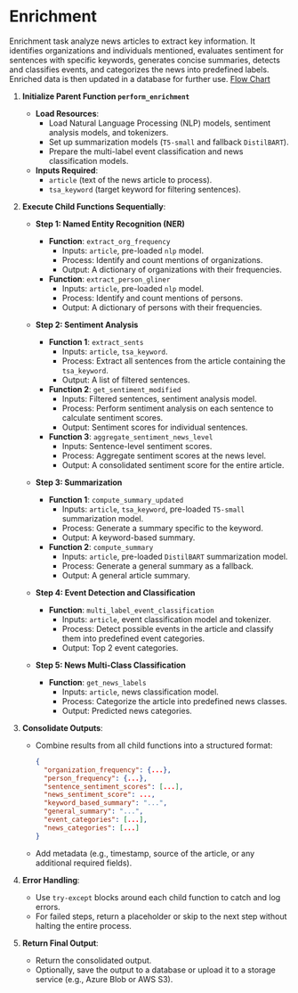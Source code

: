 # Enrichment 
Enrichment task analyze news articles to extract key information. It identifies organizations and individuals mentioned, evaluates sentiment for sentences with specific keywords, generates concise summaries, detects and classifies events, and categorizes the news into predefined labels. Enriched data is then updated in a database for further use.
[Flow Chart](https://lucid.app/lucidchart/f79bba75-30f0-4281-bde0-8fb17ce4f99c/edit?viewport_loc=-345%2C-274%2C1752%2C814%2C0_0&invitationId=inv_0c5aa225-5669-48ef-b442-5cb6786e7e87)


1. **Initialize Parent Function `perform_enrichment `**
   - **Load Resources**: 
     - Load Natural Language Processing (NLP) models, sentiment analysis models, and tokenizers.
     - Set up summarization models (`T5-small` and fallback `DistilBART`).
     - Prepare the multi-label event classification and news classification models.
   - **Inputs Required**: 
     - `article` (text of the news article to process).
     - `tsa_keyword` (target keyword for filtering sentences).

2. **Execute Child Functions Sequentially**:
   - **Step 1: Named Entity Recognition (NER)**
     - **Function**: `extract_org_frequency`
       - Inputs: `article`, pre-loaded `nlp` model.
       - Process: Identify and count mentions of organizations.
       - Output: A dictionary of organizations with their frequencies.
     - **Function**: `extract_person_gliner`
       - Inputs: `article`, pre-loaded `nlp` model.
       - Process: Identify and count mentions of persons.
       - Output: A dictionary of persons with their frequencies.

   - **Step 2: Sentiment Analysis**
     - **Function 1**: `extract_sents`
       - Inputs: `article`, `tsa_keyword`.
       - Process: Extract all sentences from the article containing the `tsa_keyword`.
       - Output: A list of filtered sentences.
     - **Function 2**: `get_sentiment_modified`
       - Inputs: Filtered sentences, sentiment analysis model.
       - Process: Perform sentiment analysis on each sentence to calculate sentiment scores.
       - Output: Sentiment scores for individual sentences.
     - **Function 3**: `aggregate_sentiment_news_level`
       - Inputs: Sentence-level sentiment scores.
       - Process: Aggregate sentiment scores at the news level.
       - Output: A consolidated sentiment score for the entire article.

   - **Step 3: Summarization**
     - **Function 1**: `compute_summary_updated`
       - Inputs: `article`, `tsa_keyword`, pre-loaded `T5-small` summarization model.
       - Process: Generate a summary specific to the keyword.
       - Output: A keyword-based summary.
     - **Function 2**: `compute_summary`
       - Inputs: `article`, pre-loaded `DistilBART` summarization model.
       - Process: Generate a general summary as a fallback.
       - Output: A general article summary.

   - **Step 4: Event Detection and Classification**
     - **Function**: `multi_label_event_classification`
       - Inputs: `article`, event classification model and tokenizer.
       - Process: Detect possible events in the article and classify them into predefined event categories.
       - Output: Top 2 event categories.

   - **Step 5: News Multi-Class Classification**
     - **Function**: `get_news_labels`
       - Inputs: `article`, news classification model.
       - Process: Categorize the article into predefined news classes.
       - Output: Predicted news categories.

3. **Consolidate Outputs**:
   - Combine results from all child functions into a structured format:
     ```json
     {
       "organization_frequency": {...},
       "person_frequency": {...},
       "sentence_sentiment_scores": [...],
       "news_sentiment_score": ...,
       "keyword_based_summary": "...",
       "general_summary": "...",
       "event_categories": [...],
       "news_categories": [...]
     }
     ```
   - Add metadata (e.g., timestamp, source of the article, or any additional required fields).

4. **Error Handling**:
   - Use `try-except` blocks around each child function to catch and log errors.
   - For failed steps, return a placeholder or skip to the next step without halting the entire process.

5. **Return Final Output**:
   - Return the consolidated output.
   - Optionally, save the output to a database or upload it to a storage service (e.g., Azure Blob or AWS S3).
